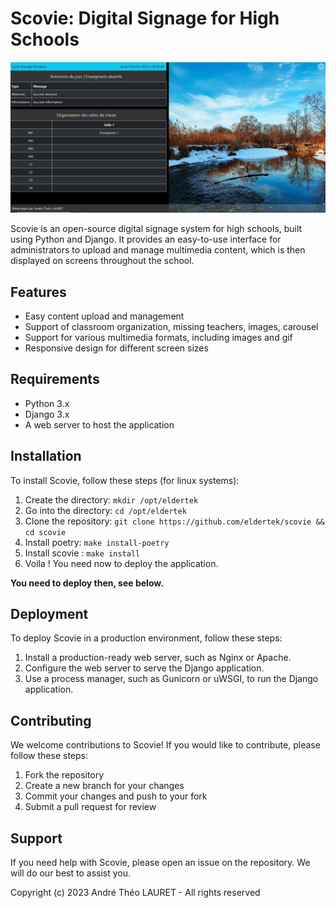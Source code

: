 # Scovie: Digital Signage for High Schools

![Scovie](docs/images/all.png)


Scovie is an open-source digital signage system for high schools, built using Python and Django. It provides an easy-to-use interface for administrators to upload and manage multimedia content, which is then displayed on screens throughout the school.

## Features

- Easy content upload and management
- Support of classroom organization, missing teachers, images, carousel
- Support for various multimedia formats, including images and gif
- Responsive design for different screen sizes

## Requirements

- Python 3.x
- Django 3.x
- A web server to host the application

## Installation

To install Scovie, follow these steps (for linux systems):

1. Create the directory: `mkdir /opt/eldertek`
2. Go into the directory: `cd /opt/eldertek`
3. Clone the repository: `git clone https://github.com/eldertek/scovie && cd scovie`
4. Install poetry: `make install-poetry`
5. Install scovie : `make install`
6. Voila ! You need now to deploy the application.

**You need to deploy then, see below.**
## Deployment

To deploy Scovie in a production environment, follow these steps:

1. Install a production-ready web server, such as Nginx or Apache.
2. Configure the web server to serve the Django application.
3. Use a process manager, such as Gunicorn or uWSGI, to run the Django application.

## Contributing

We welcome contributions to Scovie! If you would like to contribute, please follow these steps:

1. Fork the repository
2. Create a new branch for your changes
3. Commit your changes and push to your fork
4. Submit a pull request for review

## Support

If you need help with Scovie, please open an issue on the repository. We will do our best to assist you.

Copyright (c) 2023 André Théo LAURET - All rights reserved
